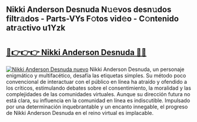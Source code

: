 ## Nikki Anderson Desnuda N𝚞𝚎vos desn𝚞dos filtr𝚊dos - Parts-VYs F𝚘tos vid𝚎o - C𝚘ntenido atr𝚊ctivo u1Yzk

# <h2><a href="http://mbc39o.tromn.icu/?c=Nikki+Anderson+Desnuda">🔗👉👉👉 Nikki Anderson Desnuda 🔗🔗</a></h2>

[![Nikki Anderson Desnuda nuevo](https://i.imgur.com/pEAQMta.gif)](http://mbc39o.tromn.icu/?c=Nikki+Anderson+Desnuda)
Nikki Anderson Desnuda, un personaje enigmático y multifacético, desafía las etiquetas simples. Su método poco convencional de interactuar con el público en línea ha atraído y ofendido a los críticos, estimulando debates sobre el consentimiento, la moralidad y las complejidades de las comunidades virtuales. Aunque su dirección futura no está clara, su influencia en la comunidad en línea es indiscutible. Impulsado por una determinación inquebrantable y un encanto innegable, el progreso de Nikki Anderson Desnuda en el reino virtual es implacable.
